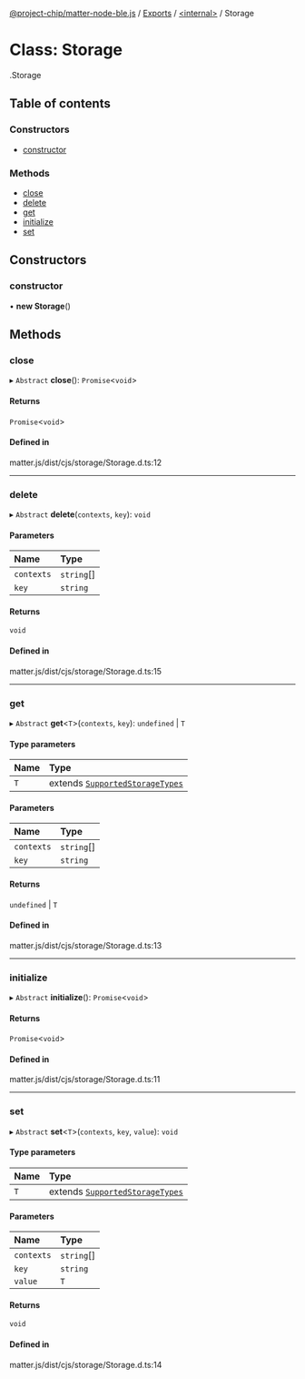 [@project-chip/matter-node-ble.js](../README.md) / [Exports](../modules.md) / [<internal\>](../modules/internal_.md) / Storage

# Class: Storage

[<internal>](../modules/internal_.md).Storage

## Table of contents

### Constructors

- [constructor](internal_.Storage.md#constructor)

### Methods

- [close](internal_.Storage.md#close)
- [delete](internal_.Storage.md#delete)
- [get](internal_.Storage.md#get)
- [initialize](internal_.Storage.md#initialize)
- [set](internal_.Storage.md#set)

## Constructors

### constructor

• **new Storage**()

## Methods

### close

▸ `Abstract` **close**(): `Promise`<`void`\>

#### Returns

`Promise`<`void`\>

#### Defined in

matter.js/dist/cjs/storage/Storage.d.ts:12

___

### delete

▸ `Abstract` **delete**(`contexts`, `key`): `void`

#### Parameters

| Name | Type |
| :------ | :------ |
| `contexts` | `string`[] |
| `key` | `string` |

#### Returns

`void`

#### Defined in

matter.js/dist/cjs/storage/Storage.d.ts:15

___

### get

▸ `Abstract` **get**<`T`\>(`contexts`, `key`): `undefined` \| `T`

#### Type parameters

| Name | Type |
| :------ | :------ |
| `T` | extends [`SupportedStorageTypes`](../modules/internal_.md#supportedstoragetypes) |

#### Parameters

| Name | Type |
| :------ | :------ |
| `contexts` | `string`[] |
| `key` | `string` |

#### Returns

`undefined` \| `T`

#### Defined in

matter.js/dist/cjs/storage/Storage.d.ts:13

___

### initialize

▸ `Abstract` **initialize**(): `Promise`<`void`\>

#### Returns

`Promise`<`void`\>

#### Defined in

matter.js/dist/cjs/storage/Storage.d.ts:11

___

### set

▸ `Abstract` **set**<`T`\>(`contexts`, `key`, `value`): `void`

#### Type parameters

| Name | Type |
| :------ | :------ |
| `T` | extends [`SupportedStorageTypes`](../modules/internal_.md#supportedstoragetypes) |

#### Parameters

| Name | Type |
| :------ | :------ |
| `contexts` | `string`[] |
| `key` | `string` |
| `value` | `T` |

#### Returns

`void`

#### Defined in

matter.js/dist/cjs/storage/Storage.d.ts:14
